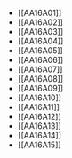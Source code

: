- [[AA16A01]]
- [[AA16A02]]
- [[AA16A03]]
- [[AA16A04]]
- [[AA16A05]]
- [[AA16A06]]
- [[AA16A07]]
- [[AA16A08]]
- [[AA16A09]]
- [[AA16A10]]
- [[AA16A11]]
- [[AA16A12]]
- [[AA16A13]]
- [[AA16A14]]
- [[AA16A15]]